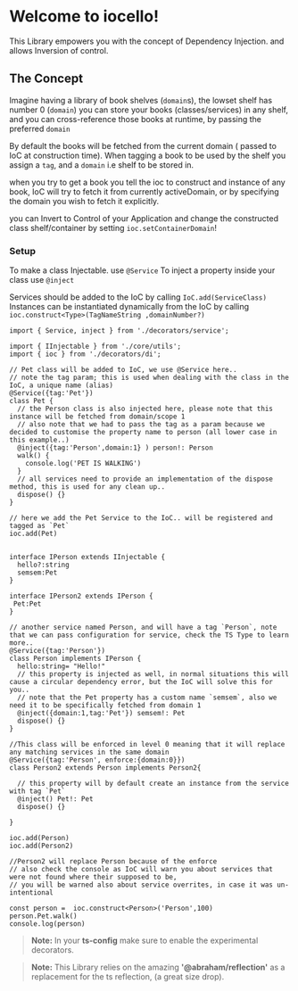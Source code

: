 # Welcome to iocello!

This Library empowers you with the concept of Dependency Injection. and allows Inversion of control.

## The Concept

Imagine having a library of book shelves (`domain`s), the lowset shelf has number 0 (`domain`)
you can store your books (classes/services) in any shelf, and you can cross-reference those books at runtime, by passing the preferred `domain`

By default the books will be fetched from the current domain ( passed to IoC at construction time). When tagging a book to be used by the shelf you assign a `tag`, and a `domain` i.e shelf to be stored in.

when you try to get a book you tell the ioc to construct and instance of any book, IoC will try to fetch it from currently activeDomain, or by specifying the domain you wish to fetch it explicitly.

you can Invert to Control of your Application and change the constructed class shelf/container by setting `ioc.setContainerDomain`!

### Setup

To make a class Injectable. use `@Service`
To inject a property inside your class use `@inject`

Services should be added to the IoC by calling `IoC.add(ServiceClass)`
Instances can be instantiated dynamically from the IoC by calling `ioc.construct<Type>(TagNameString ,domainNumber?)`

```
import { Service, inject } from './decorators/service';

import { IInjectable } from './core/utils';
import { ioc } from './decorators/di';

// Pet class will be added to IoC, we use @Service here..
// note the tag param; this is used when dealing with the class in the IoC, a unique name (alias)
@Service({tag:'Pet'})
class Pet {
  // the Person class is also injected here, please note that this instance will be fetched from domain/scope 1
  // also note that we had to pass the tag as a param because we decided to customise the property name to person (all lower case in this example..)
  @inject({tag:'Person',domain:1} ) person!: Person
  walk() {
    console.log('PET IS WALKING')
  }
  // all services need to provide an implementation of the dispose method, this is used for any clean up..
  dispose() {}
}

// here we add the Pet Service to the IoC.. will be registered and tagged as `Pet`
ioc.add(Pet)


interface IPerson extends IInjectable {
  hello?:string
  semsem:Pet
}

interface IPerson2 extends IPerson {
 Pet:Pet
}

// another service named Person, and will have a tag `Person`, note that we can pass configuration for service, check the TS Type to learn more..
@Service({tag:'Person'})
class Person implements IPerson {
  hello:string= "Hello!"
  // this property is injected as well, in normal situations this will cause a circular dependency error, but the IoC will solve this for you..
  // note that the Pet property has a custom name `semsem`, also we need it to be specifically fetched from domain 1
  @inject({domain:1,tag:'Pet'}) semsem!: Pet
  dispose() {}
}

//This class will be enforced in level 0 meaning that it will replace any matching services in the same domain
@Service({tag:'Person', enforce:{domain:0}})
class Person2 extends Person implements Person2{

  // this property will by default create an instance from the service with tag `Pet`
  @inject() Pet!: Pet
  dispose() {}

}

ioc.add(Person)
ioc.add(Person2)

//Person2 will replace Person because of the enforce
// also check the console as IoC will warn you about services that were not found where their supposed to be,
// you will be warned also about service overrites, in case it was un-intentional

const person =  ioc.construct<Person>('Person',100)
person.Pet.walk()
console.log(person)
```

> **Note:** In your **ts-config** make sure to enable the experimental decorators.

> **Note:** This Library relies on the amazing **'@abraham/reflection'** as a replacement for the ts reflection, (a great size drop).

